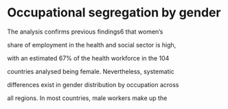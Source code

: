 # Occupational segregation by gender

The analysis confirms previous findings6 that women’s

share of employment in the health and social sector is high,

with an estimated 67% of the health workforce in the 104

countries analysed being female. Nevertheless, systematic

differences exist in gender distribution by occupation across

all regions. In most countries, male workers make up the